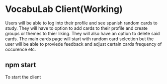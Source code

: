 # VocabuLab Client(Working)

Users will be able to log into their profile and see spanish random cards to study.  They will have to option to add cards to their profile and create groups or themes to thier liking.  They will also have an option to delete said cards.  The main cards page will start with random card selection but the user will be able to proviede feedback and adjust certain cards frequency of occurence etc.


## npm start
To start the client

